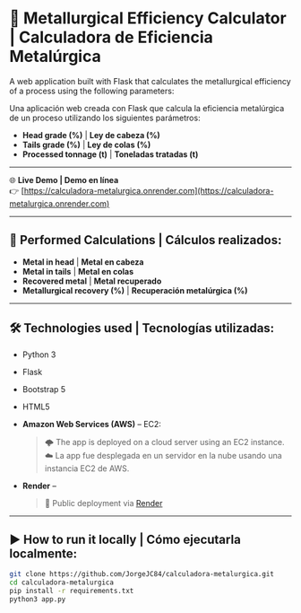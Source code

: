 # 🧪 Metallurgical Efficiency Calculator | Calculadora de Eficiencia Metalúrgica

A web application built with Flask that calculates the metallurgical efficiency of a process using the following parameters:

Una aplicación web creada con Flask que calcula la eficiencia metalúrgica de un proceso utilizando los siguientes parámetros:

- **Head grade (%)** | **Ley de cabeza (%)**
- **Tails grade (%)** | **Ley de colas (%)**
- **Processed tonnage (t)** | **Toneladas tratadas (t)**

---

🌐 **Live Demo | Demo en línea**  
👉 [https://calculadora-metalurgica.onrender.com](https://calculadora-metalurgica.onrender.com)

---

## 🧮 Performed Calculations | Cálculos realizados:

- **Metal in head** | **Metal en cabeza**
- **Metal in tails** | **Metal en colas**
- **Recovered metal** | **Metal recuperado**
- **Metallurgical recovery (%)** | **Recuperación metalúrgica (%)**

---

## 🛠️ Technologies used | Tecnologías utilizadas:

- Python 3  
- Flask  
- Bootstrap 5  
- HTML5  
- **Amazon Web Services (AWS)** – EC2:  
  > 🌩️ The app is deployed on a cloud server using an EC2 instance.  
  > ☁️ La app fue desplegada en un servidor en la nube usando una instancia EC2 de AWS.  

- **Render** –  
  > 🚀 Public deployment via [Render](https://render.com)  

---

## ▶️ How to run it locally | Cómo ejecutarla localmente:

```bash
git clone https://github.com/JorgeJC84/calculadora-metalurgica.git
cd calculadora-metalurgica
pip install -r requirements.txt
python3 app.py

